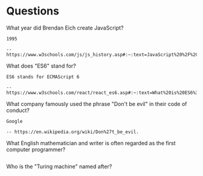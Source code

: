 # Questions

What year did Brendan Eich create JavaScript?

```
1995

-- https://www.w3schools.com/js/js_history.asp#:~:text=JavaScript%20%2F%20ECMAScript,latest%20version%20was%201.8.5.
```

What does "ES6" stand for?

```
ES6 stands for ECMAScript 6

-- https://www.w3schools.com/react/react_es6.asp#:~:text=What%20is%20ES6%3F,also%20known%20as%20ECMAScript%202015.
```

What company famously used the phrase "Don't be evil" in their code of conduct?

```
Google

-- https://en.wikipedia.org/wiki/Don%27t_be_evil.
```

What English mathematician and writer is often regarded as the first computer programmer?

```

```

Who is the "Turing machine" named after?

```

```
